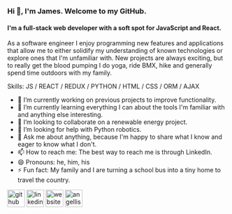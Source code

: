 ### Hi 👋, I'm James. Welcome to my GitHub.
#### I'm a full-stack web developer with a soft spot for JavaScript and React.
<!-- (https://arturssmirnovs.github.io/github-profile-readme-generator/images/banner.png) -->

As a software engineer I enjoy programming new features and applications that allow me to either solidify my understanding of known technologies or explore ones that I'm unfamiliar with. New projects are always exciting, but to really get the blood pumping I do yoga, ride BMX, hike and generally spend time outdoors with my family.

Skills: JS / REACT / REDUX / PYTHON / HTML / CSS / ORM / AJAX

- 🔭 I’m currently working on previous projects to improve functionality. 
- 🌱 I’m currently learning everything I can about the tools I'm familiar with and anything else interesting. 
- 👯 I’m looking to collaborate on a renewable energy project. 
- 🤔 I’m looking for help with Python robotics. 
- 💬 Ask me about anything, because I'm happy to share what I know and eager to know what I don't. 
- 📫 How to reach me: The best way to reach me is through LinkedIn. 
- 😄 Pronouns: he, him, his 
- ⚡ Fun fact: My family and I are turning a school bus into a tiny home to travel the country. 


[<img src='https://cdn.jsdelivr.net/npm/simple-icons@3.0.1/icons/github.svg' alt='github' height='40'>](https://github.com/jdaniel01)  [<img src='https://cdn.jsdelivr.net/npm/simple-icons@3.0.1/icons/linkedin.svg' alt='linkedin' height='40'>](https://www.linkedin.com/in/james-daniel-jr-403178189/)  [<img src='https://cdn.jsdelivr.net/npm/simple-icons@3.0.1/icons/icloud.svg' alt='website' height='40'>](https://jdaniel01.github.io)  [<img src='https://cdn.jsdelivr.net/npm/simple-icons@3.0.1/icons/angellist.svg' alt='angellist' height='40'>](https://angel.co/u/james-daniel-23)  

